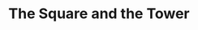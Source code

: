 ---
title: "The Square and the Tower"
showDate: false
draft: false
tags: ["classic","poem"]
link: "https://www.amazon.com/Square-Tower-Networks-Freemasons-Facebook/dp/0735222916/ref=sr_1_1?ie=UTF8&qid=1534643725&sr=8-1&keywords=square+and+the+tower"
read: "R"
target: "_blank"
---